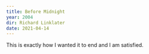 ```yaml
---
title: Before Midnight
year: 2004
dir: Richard Linklater
date: 2021-04-14
---
```


This is exactly how I wanted it to end and I am satisfied.    
